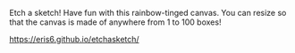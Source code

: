 Etch a sketch! Have fun with this rainbow-tinged canvas. You can resize so that the canvas is made of anywhere from 1 to 100 boxes!

https://eris6.github.io/etchasketch/